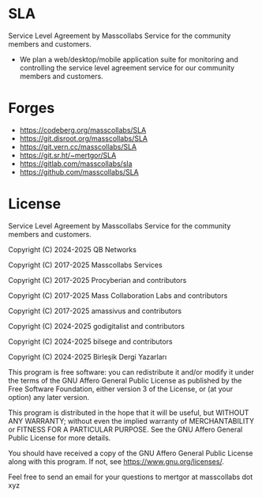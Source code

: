 # SLA

Service Level Agreement by Masscollabs Service for the community members and customers.

* We plan a web/desktop/mobile application suite for monitoring and controlling the service level agreement service for our community members and customers.

# Forges

* https://codeberg.org/masscollabs/SLA
* https://git.disroot.org/masscollabs/SLA
* https://git.vern.cc/masscollabs/SLA
* https://git.sr.ht/~mertgor/SLA
* https://gitlab.com/masscollabs/sla
* https://github.com/masscollabs/SLA

# License

Service Level Agreement by Masscollabs Service for the community members and customers.

Copyright (C) 2024-2025 QB Networks

Copyright (C) 2017-2025 Masscollabs Services

Copyright (C) 2017-2025 Procyberian and contributors

Copyright (C) 2017-2025 Mass Collaboration Labs and contributors

Copyright (C) 2017-2025 amassivus and contributors

Copyright (C) 2024-2025 godigitalist and contributors

Copyright (C) 2024-2025 bilsege and contributors

Copyright (C) 2024-2025 Birleşik Dergi Yazarları

This program is free software: you can redistribute it and/or modify
it under the terms of the GNU Affero General Public License as published
by the Free Software Foundation, either version 3 of the License, or
(at your option) any later version.

This program is distributed in the hope that it will be useful,
but WITHOUT ANY WARRANTY; without even the implied warranty of
MERCHANTABILITY or FITNESS FOR A PARTICULAR PURPOSE.  See the
GNU Affero General Public License for more details.

You should have received a copy of the GNU Affero General Public License
along with this program.  If not, see <https://www.gnu.org/licenses/>.

Feel free to send an email for your questions to mertgor at masscollabs dot xyz


